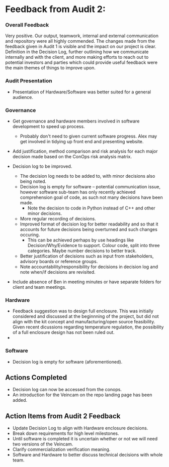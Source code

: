 # Feedback from Audit 2:

### Overall Feedback

Very positive. Our output, teamwork, internal and external communication and repository were all highly commended. The changes made from the feedback given in Audit 1 is visible and the impact on our project is clear. Definition in the Decision Log, further outlining how we communicate internally and with the client, and more making efforts to reach out to potential investors and parties which could provide useful feedback were the main themes of things to improve upon. 

### Audit Presentation
* Presentation of Hardware/Software was better suited for a general audience. 

### Governance
* Get governance and hardware members involved in software development to speed up process.
   - Probably don't need to given current software progress. Alex may get involved in tidying up front end and presenting   website. 

* Add justification, method comparison and risk analysis for each major decision made based on the ConOps risk analysis matrix. 



* Decision log to be improved.
  * The decision log needs to be added to, with minor decisions also being noted.
  * Decision log is empty for software – potential communication issue, however software sub-team has only recently achieved comprehension goal of code, as such not many decisions have been made.
    * Note the decision to code in Python instead of C++ and other minor decisions.
  * More regular recording of decisions.
  * Improved format of decision log for better readability and so that it accounts for future decisions being overturned and such changes occuring.
    * This can be achieved perhaps by use headings like Decision/Why/Evidence to support. Colour code, split into three categories. Maybe number decisions to better track.
  * Better justification of decisions such as input from stakeholders, advisory boards or reference groups.
  * Note accountability/responsibility for decisions in decision log and note when/if decisions are revisited.

* Include absence of Ben in meeting minutes or have separate folders for client and team meetings.

### Hardware
* Feedback suggestion was to design full enclosure. This was initially considered and discussed at the beginnning of the project, but did not align with the kit concept and manufacturing/open source feasibility. Given recent dicussions regarding temperature regulation, the possibility of a full enclosure design has not been ruled out.
*


### Software
* Decision log is empty for software (aforementioned).


## Actions Completed
* Decision log can now be accessed from the conops.
* An introduction for the Veincam on the repo landing page has been added.

## Action Items from Audit 2 Feedback
* Update Decision Log to align with Hardware enclosure decisions. 
* Break down requirements for high level milestones.
* Until software is completed it is uncertain whether or not we will need two versions of the Veincam.
* Clarify commercialization verification meaning.
* Software and Hardware to better discuss technical decisions with whole team.
